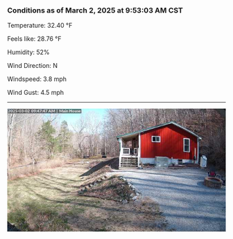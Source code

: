 ### Conditions as of March 2, 2025 at 9:53:03 AM CST 

Temperature: 32.40 &deg;F

Feels like: 28.76 &deg;F

Humidity: 52%

Wind Direction: N

Windspeed: 3.8 mph

Wind Gust: 4.5 mph

---

<img src="./images/latest.jpeg"/>


